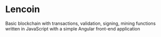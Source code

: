 # Lencoin

Basic blockchain with transactions, validation, signing, mining functions  written in JavaScript with a simple Angular front-end application
